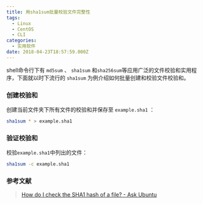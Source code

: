 ```yaml
---
title: 用sha1sum批量校验文件完整性
tags:
  - Linux
  - CentOS
  - CLI
categories:
  - 实用软件
date: 2018-04-23T18:57:59.000Z
---
```


shell命令行下有 `md5sum` 、 `sha1sum` 和`sha256sum`等应用广泛的文件校验和实用程序，下面就以时下流行的 `sha1sum` 为例介绍如何批量创建和校验文件校验和。

<!--more-->

### 创建校验和

创建当前文件夹下所有文件的校验和并保存至 `example.sha1` ：

```bash
sha1sum * > example.sha1
```

### 验证校验和

校验`example.sha1`中列出的文件：

```bash
sha1sum -c example.sha1
```

### 参考文献

>[How do I check the SHA1 hash of a file? - Ask Ubuntu](https://askubuntu.com/questions/61826/how-do-i-check-the-sha1-hash-of-a-file)
